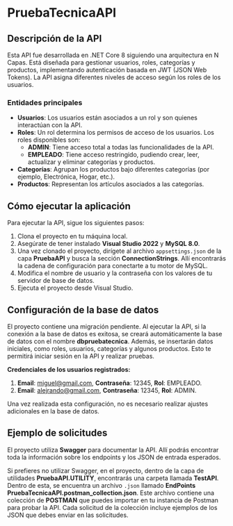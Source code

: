 # PruebaTecnicaAPI

## Descripción de la API
Esta API fue desarrollada en .NET Core 8 siguiendo una arquitectura en N Capas. Está diseñada para gestionar usuarios, roles, categorías y productos, implementando autenticación basada en JWT (JSON Web Tokens). La API asigna diferentes niveles de acceso según los roles de los usuarios.

### Entidades principales
- **Usuarios**: Los usuarios están asociados a un rol y son quienes interactúan con la API.
- **Roles**: Un rol determina los permisos de acceso de los usuarios. Los roles disponibles son:
  - **ADMIN**: Tiene acceso total a todas las funcionalidades de la API.
  - **EMPLEADO**: Tiene acceso restringido, pudiendo crear, leer, actualizar y eliminar categorías y productos.
- **Categorías**: Agrupan los productos bajo diferentes categorías (por ejemplo, Electrónica, Hogar, etc.).
- **Productos**: Representan los artículos asociados a las categorías.

## Cómo ejecutar la aplicación
Para ejecutar la API, sigue los siguientes pasos:

1. Clona el proyecto en tu máquina local.
2. Asegúrate de tener instalado **Visual Studio 2022** y **MySQL 8.0**.
3. Una vez clonado el proyecto, dirígete al archivo `appsettings.json` de la capa **PruebaAPI** y busca la sección **ConnectionStrings**. Allí encontrarás la cadena de configuración para conectarte a tu motor de MySQL.
4. Modifica el nombre de usuario y la contraseña con los valores de tu servidor de base de datos.
5. Ejecuta el proyecto desde Visual Studio.

## Configuración de la base de datos
El proyecto contiene una migración pendiente. Al ejecutar la API, si la conexión a la base de datos es exitosa, se creará automáticamente la base de datos con el nombre **dbpruebatecnica**. Además, se insertarán datos iniciales, como roles, usuarios, categorías y algunos productos. Esto te permitirá iniciar sesión en la API y realizar pruebas.

**Credenciales de los usuarios registrados:**
1. **Email**: miguel@gmail.com, **Contraseña**: 12345, **Rol**: EMPLEADO.
2. **Email**: alejrando@gmail.com, **Contraseña**: 12345, **Rol**: ADMIN.

Una vez realizada esta configuración, no es necesario realizar ajustes adicionales en la base de datos.

## Ejemplo de solicitudes
El proyecto utiliza **Swagger** para documentar la API. Allí podrás encontrar toda la información sobre los endpoints y los JSON de entrada esperados.

Si prefieres no utilizar Swagger, en el proyecto, dentro de la capa de utilidades **PruebaAPI.UTILITY**, encontrarás una carpeta llamada **TestAPI**. Dentro de esta, se encuentra un archivo `.json` llamado **EndPoints PruebaTecnicaAPI.postman_collection.json**. Este archivo contiene una colección de **POSTMAN** que puedes importar en tu instancia de Postman para probar la API. Cada solicitud de la colección incluye ejemplos de los JSON que debes enviar en las solicitudes.
